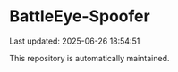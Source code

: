 # BattleEye-Spoofer

Last updated: 2025-06-26 18:54:51

This repository is automatically maintained.
